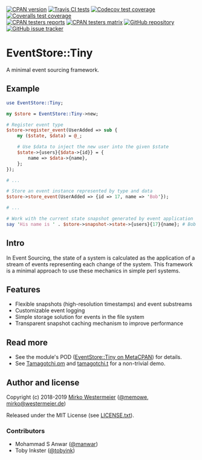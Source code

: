 [![CPAN version](https://badge.fury.io/pl/EventStore-Tiny.svg)](https://badge.fury.io/pl/EventStore-Tiny)
[![Travis CI tests](https://travis-ci.org/memowe/EventStore-Tiny.svg?branch=master)](https://travis-ci.org/memowe/EventStore-Tiny)
[![Codecov test coverage](https://codecov.io/gh/memowe/EventStore-Tiny/branch/master/graph/badge.svg)](https://codecov.io/gh/memowe/EventStore-Tiny)
[![Coveralls test coverage](https://coveralls.io/repos/github/memowe/EventStore-Tiny/badge.svg?branch=master)](https://coveralls.io/github/memowe/EventStore-Tiny?branch=master)
<br>
[![CPAN testers reports](https://img.shields.io/badge/testers-reports-blue.svg)](http://www.cpantesters.org/distro/E/EventStore-Tiny.html?distmat=1)
[![CPAN testers matrix](https://img.shields.io/badge/testers-matrix-blue.svg)](http://matrix.cpantesters.org/?dist=EventStore-Tiny)
[![GitHub repository](https://img.shields.io/badge/github-code-blue.svg)](https://github.com/memowe/EventStore-Tiny)
[![GitHub issue tracker](https://img.shields.io/badge/github-issues-blue.svg)](https://github.com/memowe/EventStore-Tiny/issues)

# EventStore::Tiny

A minimal event sourcing framework.

## Example

```perl
use EventStore::Tiny;

my $store = EventStore::Tiny->new;

# Register event type
$store->register_event(UserAdded => sub {
    my ($state, $data) = @_;

    # Use $data to inject the new user into the given $state
    $state->{users}{$data->{id}} = {
        name => $data->{name},
    };
});

# ...

# Store an event instance represented by type and data
$store->store_event(UserAdded => {id => 17, name => 'Bob'});

# ...

# Work with the current state snapshot generated by event application
say 'His name is ' . $store->snapshot->state->{users}{17}{name}; # Bob
```

## Intro

In Event Sourcing, the state of a system is calculated as the application of a stream of events representing each change of the system. This framework is a minimal approach to use these mechanics in simple perl systems.

## Features

- Flexible snapshots (high-resolution timestamps) and event substreams
- Customizable event logging
- Simple storage solution for events in the file system
- Transparent snapshot caching mechanism to improve performance

## Read more

- See the module's POD ([EventStore::Tiny on MetaCPAN][mcpan]) for details.
- See [Tamagotchi.pm][tpm] and [tamagotchi.t][tt] for a non-trivial demo.

[mcpan]: https://metacpan.org/pod/EventStore::Tiny
[tpm]: t/9_demo/lib/Tamagotchi.pm
[tt]: t/9_demo/tamagotchi.t

## Author and license

Copyright (c) 2018-2019 [Mirko Westermeier][mw] ([\@memowe][gh], [mirko@westermeier.de][mail])

Released under the MIT License (see [LICENSE.txt][license]).

### Contributors

- Mohammad S Anwar ([\@manwar][manwar])
- Toby Inkster ([\@tobyink][tobyink])

[mw]: http://mirko.westermeier.de
[gh]: https://github.com/memowe
[mail]: mailto:mirko@westermeier.de
[license]: LICENSE.txt
[manwar]: https://github.com/manwar
[tobyink]: https://github.com/tobyink
